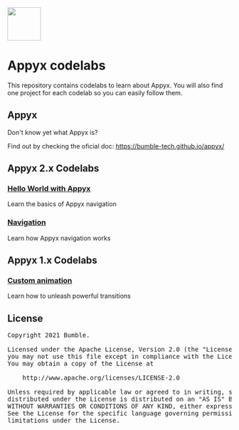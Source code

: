 <img src="https://user-images.githubusercontent.com/238198/177164121-3aa4d19d-7714-4f2e-af12-7d3335b43f9c.png" width="75" />

# Appyx codelabs

This repository contains codelabs to learn about Appyx. You will also find one project for each codelab so you can easily follow them.


## Appyx

Don't know yet what Appyx is?

Find out by checking the oficial doc:
https://bumble-tech.github.io/appyx/


## Appyx 2.x Codelabs

### [Hello World with Appyx](https://bumble-tech.github.io/appyx-codelabs/appyx-hello-world)

Learn the basics of Appyx navigation

### [Navigation](https://bumble-tech.github.io/appyx-codelabs/appyx-navigation)

Learn how Appyx navigation works


## Appyx 1.x Codelabs

### [Custom animation](https://bumble-tech.github.io/appyx-codelabs/appyx-custom-animation)

Learn how to unleash powerful transitions


## License

<pre>
Copyright 2021 Bumble.

Licensed under the Apache License, Version 2.0 (the "License");
you may not use this file except in compliance with the License.
You may obtain a copy of the License at

    http://www.apache.org/licenses/LICENSE-2.0

Unless required by applicable law or agreed to in writing, software
distributed under the License is distributed on an "AS IS" BASIS,
WITHOUT WARRANTIES OR CONDITIONS OF ANY KIND, either express or implied.
See the License for the specific language governing permissions and
limitations under the License.
</pre>
